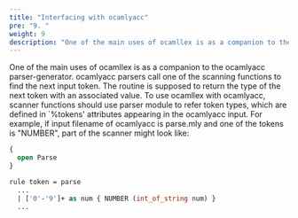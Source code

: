 ```yaml
---
title: "Interfacing with ocamlyacc"
pre: "9. "
weight: 9
description: "One of the main uses of ocamllex is as a companion to the ocamlyacc parser-generator. ocamlyacc parsers call one of the scanning functions to find the next input token."
---
```


One of the main uses of ocamllex is as a companion to the ocamlyacc parser-generator. ocamlyacc parsers call one of the scanning functions to find the next input token.
The routine is supposed to return the type of the next token with an associated value. To use ocamllex with ocamlyacc, scanner functions should use parser module to refer token types, which are defined in `%tokens' attributes appearing in the ocamlyacc input. For example, if input filename of ocamlyacc is parse.mly and one of the tokens is "NUMBER", part of the scanner might look like:

``` ocaml
{
  open Parse
}

rule token = parse
  ...
  | ['0'-'9']+ as num { NUMBER (int_of_string num) }
  ...
```
